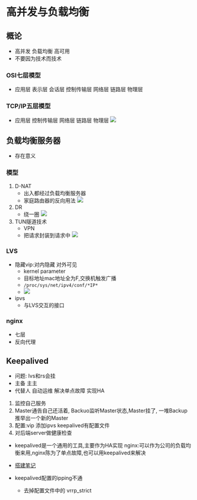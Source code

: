 # 高并发与负载均衡
## 概论
- 高并发 负载均衡 高可用
- 不要因为技术而技术
### OSI七层模型
- 应用层 表示层 会话层 控制传输层 网络层 链路层 物理层
### TCP/IP五层模型
- 应用层 控制传输层  网络层 链路层 物理层
![](TCP-IP.png)
## 负载均衡服务器 
- 存在意义
### 模型
1. D-NAT
    - 出入都经过负载均衡服务器
    - 家庭路由器的反向用法
![](D-NAT.png)
2. DR
    - 绕一圈
![](DR.png)
3. TUN隧道技术
    - VPN
    - 把请求封装到请求中
![](TUN.png)
### LVS
- 隐藏vip:对内隐藏 对外可见
    - kernel parameter
    - 目标地址mac地址全为F,交换机触发广播
    - `/proc/sys/net/ipv4/conf/*IP*`
    - ![](arp_level.png)
- ipvs
    - 与LVS交互的接口
### nginx
- 七层
- 反向代理
## Keepalived
- 问题: lvs和rs会挂
- 主备 主主
- 代替人 自动运维 解决单点故障 实现HA
1. 监控自己服务
2. Master通告自己还活着, Backuo监听Master状态,Master挂了, 一堆Backup推举出一个新的Master
3. 配置:vip 添加ipvs keepalived有配置文件
4. 对后端server做健康检查
- keepalived是一个通用的工具,主要作为HA实现
nginx:可以作为公司的负载均衡来用,nginx陈为了单点故障,也可以用keepalived来解决

- [搭建笔记](https://github.com/bjmashibing/InternetArchitect/blob/master/06%20%E9%AB%98%E5%B9%B6%E5%8F%91%E8%B4%9F%E8%BD%BD%E5%9D%87%E8%A1%A1/lvs%E6%90%AD%E5%BB%BA%E7%AC%94%E8%AE%B0%E5%92%8C%E9%AB%98%E5%8F%AF%E7%94%A8.txt)
- keepalived配置的ipping不通
    - 去掉配置文件中的 vrrp_strict